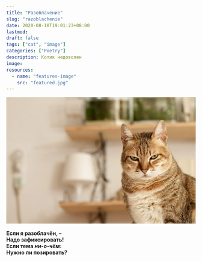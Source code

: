 ```yaml
---
title: "Разоблачение"
slug: "razoblachenie"
date: 2020-08-10T19:01:23+08:00
lastmod: 
draft: false
tags: ["cat", "image"]
categories: ["Poetry"]
description: Котик недоволен
image: 
resources:
  - name: "features-image"
    src: "featured.jpg"
---
```


![Котик](featured.jpg)   

**Если я разоблачён, –  
Надо зафиксировать!  
Если тема *ни-о-чём*:  
Нужно ли позировать?**  
